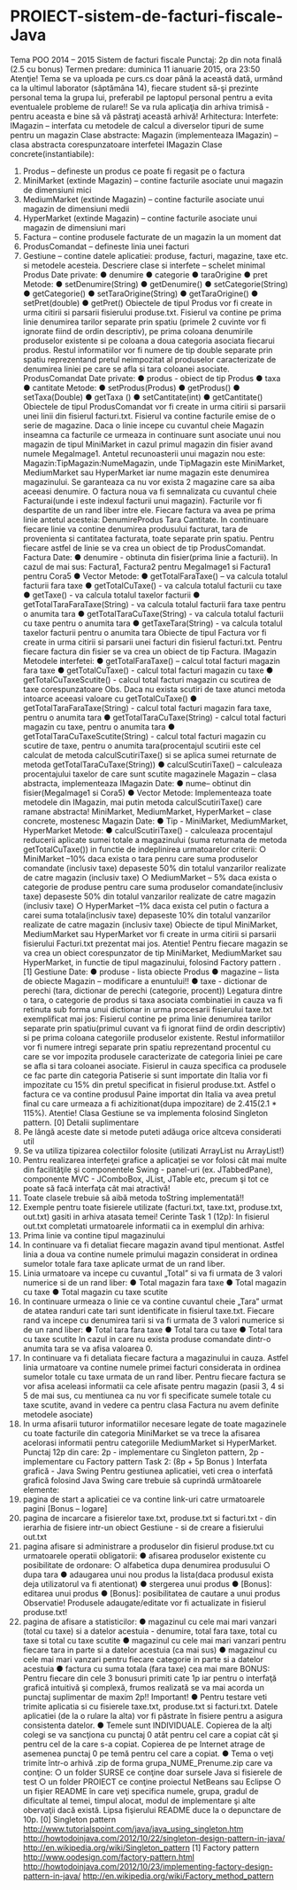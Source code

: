 # PROIECT-sistem-de-facturi-fiscale-Java

Tema POO 2014 – 2015
Sistem de facturi fiscale
Punctaj: 2p din nota finală (2.5 cu bonus)
Termen predare: duminica 11 ianuarie 2015, ora 23:50
Atenţie! Tema se va uploada pe curs.cs doar până la această dată, urmând ca la ultimul laborator (săptămâna 14), fiecare student să-şi prezinte personal tema la grupa lui, preferabil pe laptopul personal pentru a evita eventualele probleme de rulare!!
Se va rula aplicaţia din arhiva trimisă - pentru aceasta e bine să vă păstraţi această arhivă!
Arhitectura:
Interfete:
IMagazin – interfata cu metodele de calcul a diverselor tipuri de sume pentru un magazin
Clase abstracte:
Magazin (implementeaza IMagazin) – clasa abstracta corespunzatoare interfetei IMagazin
Clase concrete(instantiabile):
1. Produs – defineste un produs ce poate fi regasit pe o factura
2. MiniMarket (extinde Magazin) – contine facturile asociate unui magazin de dimensiuni mici
3. MediumMarket (extinde Magazin) – contine facturile asociate unui magazin de dimensiuni medii
4. HyperMarket (extinde Magazin) – contine facturile asociate unui magazin de dimensiuni mari
5. Factura – contine produsele facturate de un magazin la un moment dat
6. ProdusComandat – defineste linia unei facturi
7. Gestiune – contine datele aplicatiei: produse, facturi, magazine, taxe etc. si metodele acesteia.
Descriere clase si interfete – schelet minimal
Produs
Date private:
● denumire
● categorie
● taraOrigine
● pret
Metode:
● setDenumire(String)
● getDenumire()
● setCategorie(String)
● getCategorie()
● setTaraOrigine(String)
● getTaraOrigine()
● setPret(double)
● getPret()
Obiectele de tipul Produs vor fi create in urma citirii si parsarii fisierului produse.txt.
Fisierul va contine pe prima linie denumirea tarilor separate prin spatiu (primele 2 cuvinte vor fi ignorate fiind de ordin descriptiv), pe prima coloana denumirile produselor existente si pe coloana a doua categoria asociata fiecarui produs. Restul informatiilor vor fi numere de tip double separate prin spatiu reprezentand pretul neimpozitat al produselor caracterizate de denumirea liniei pe care se afla si tara coloanei asociate.
ProdusComandat
Date private:
● produs - obiect de tip Produs
● taxa
● cantitate
Metode:
● setProdus(Produs)
● getProdus()
● setTaxa(Double)
● getTaxa ()
● setCantitate(int)
● getCantitate()
Obiectele de tipul ProdusComandat vor fi create in urma citirii si parsarii unei linii din fisierul facturi.txt.
Fisierul va contine facturile emise de o serie de magazine.
Daca o linie incepe cu cuvantul cheie Magazin inseamna ca facturile ce urmeaza in continuare sunt asociate unui nou magazin de tipul MiniMarket in cazul primul magazin din fisier avand numele MegaImage1. Antetul recunoasterii unui magazin nou este: Magazin:TipMagazin:NumeMagazin, unde TipMagazin este MiniMarket, MediumMarket sau HyperMarket iar nume magazin este denumirea magazinului. Se garanteaza ca nu vor exista 2 magazine care sa aiba aceeasi denumire.
O factura noua va fi semnalizata cu cuvantul cheie Facturai(unde i este indexul facturii unui magazin). Facturile vor fi despartite de un rand liber intre ele. Fiecare factura va avea pe prima linie antetul acesteia: DenumireProdus Tara Cantitate. In continuare fiecare linie va contine denumirea produsului facturat, tara de provenienta si cantitatea facturata, toate separate prin spatiu. Pentru fiecare astfel de linie se va crea un obiect de tip ProdusComandat.
Factura
Date:
● denumire - obtinuta din fisier(prima linie a facturii). In cazul de mai sus: Factura1, Factura2 pentru MegaImage1 si Factura1 pentru Cora5
● Vector<ProdusComandat>
Metode:
● getTotalFaraTaxe() – va calcula totalul facturii fara taxe
● getTotalCuTaxe() - va calcula totalul facturii cu taxe
● getTaxe() - va calcula totalul taxelor facturii
● getTotalTaraFaraTaxe(String) - va calcula totalul facturii fara taxe pentru o anumita tara
● getTotalTaraCuTaxe(String) - va calcula totalul facturii cu taxe pentru o anumita tara
● getTaxeTara(String) - va calcula totalul taxelor facturii pentru o anumita tara
Obiecte de tipul Factura vor fi create in urma citirii si parsarii unei facturi din fisierul facturi.txt. Pentru fiecare factura din fisier se va crea un obiect de tip Factura.
IMagazin
Metodele interfetei:
● getTotalFaraTaxe() – calcul total facturi magazin fara taxe
● getTotalCuTaxe() - calcul total facturi magazin cu taxe
● getTotalCuTaxeScutite() - calcul total facturi magazin cu scutirea de taxe corespunzatoare
Obs. Daca nu exista scutiri de taxe atunci metoda intoarce aceeasi valoare cu getTotalCuTaxe()
● getTotalTaraFaraTaxe(String) - calcul total facturi magazin fara taxe, pentru o anumita tara
● getTotalTaraCuTaxe(String) - calcul total facturi magazin cu taxe, pentru o anumita tara
● getTotalTaraCuTaxeScutite(String) - calcul total facturi magazin cu scutire de taxe, pentru o anumita tara(procentajul scutirii este cel calculat de metoda calculScutiriTaxe() si se aplica sumei returnate de metoda getTotalTaraCuTaxe(String))
● calculScutiriTaxe() – calculeaza procentajului taxelor de care sunt scutite magazinele
Magazin – clasa abstracta, implementeaza IMagazin
Date:
● nume– obtinut din fisier(MegaImage1 si Cora5)
● Vector<Factura>
Metode: Implementeaza toate metodele din IMagazin, mai putin metoda calculScutiriTaxe() care ramane abstracta!
MiniMarket, MediumMarket, HyperMarket – clase concrete, mostenesc Magazin
Date:
● Tip - MiniMarket, MediumMarket, HyperMarket
Metode:
● calculScutiriTaxe() - calculeaza procentajul reducerii aplicate sumei totale a magazinului (suma returnata de metoda getTotalCuTaxe()) in functie de indeplinirea urmatoarelor criterii:
○ MiniMarket –10% daca exista o tara penru care suma produselor comandate (inclusiv taxe) depaseste 50% din totalul vanzarilor realizate de catre magazin (inclusiv taxe)
○ MediumMarket – 5% daca exista o categorie de produse pentru care suma produselor comandate(inclusiv taxe) depaseste 50% din totalul vanzarilor realizate de catre magazin (inclusiv taxe)
○ HyperMarket –1% daca exista cel putin o factura a carei suma totala(inclusiv taxe) depaseste 10% din totalul vanzarilor realizate de catre magazin (inclusiv taxe)
Obiecte de tipul MiniMarket, MediumMarket sau HyperMarket vor fi create in urma citirii si parsarii fisierului Facturi.txt prezentat mai jos.
Atentie! Pentru fiecare magazin se va crea un obiect corespunzator de tip MiniMarket, MediumMarket sau HyperMarket, in functie de tipul magazinului, folosind Factory pattern . [1]
Gestiune
Date:
● produse - lista obiecte Produs
● magazine – lista de obiecte Magazin – modificare a enuntului!!
● taxe - dictionar de perechi (tara, dictionar de perechi (categorie, procent))
Legatura dintre o tara, o categorie de produs si taxa asociata combinatiei in cauza va fi retinuta sub forma unui dictionar in urma procesarii fisierului taxe.txt exemplificat mai jos:
Fisierul contine pe prima linie denumirea tarilor separate prin spatiu(primul cuvant va fi ignorat fiind de ordin descriptiv) si pe prima coloana categoriile produselor existente. Restul informatiilor vor fi numere intregi separate prin spatiu reprezentand procentul cu care se vor impozita produsele caracterizate de categoria liniei pe care se afla si tara coloanei asociate.
Fisierul in cauza specifica ca produsele ce fac parte din categoria Patiserie si sunt importate din Italia vor fi impozitate cu 15% din pretul specificat in fisierul produse.txt. Astfel o factura ce va contine produsul Paine importat din Italia va avea pretul final cu care urmeaza a fi achizitionat(dupa impozitare) de 2.415(2.1 * 115%).
Atentie! Clasa Gestiune se va implementa folosind Singleton pattern. [0]
Detalii suplimentare
1. Pe lângă aceste date si metode puteti adăuga orice altceva considerati util
2. Se va utiliza tipizarea colectiilor folosite (utilizati ArrayList<Produs> nu ArrayList!)
3. Pentru realizarea interfeţei grafice a aplicaţiei se vor folosi cât mai multe din facilităţile şi componentele Swing - panel-uri (ex. JTabbedPane), componente MVC - JComboBox, JList, JTable etc, precum şi tot ce poate să facă interfaţa cât mai atractivă!
4. Toate clasele trebuie să aibă metoda toString implementată!!
5. Exemple pentru toate fisierele utilizate (facturi.txt, taxe.txt, produse.txt, out.txt) gasiti in arhiva atasata temei!
Cerinte
Task 1 (12p): In fisierul out.txt completati urmatoarele informatii ca in exemplul din arhiva:
1. Prima linie va contine tipul magazinului
2. In continuare va fi detaliat fiecare magazin avand tipul mentionat. Astfel linia a doua va contine numele primului magazin considerat in ordinea sumelor totale fara taxe aplicate urmat de un rand liber.
3. Linia urmatoare va incepe cu cuvantul „Total” si va fi urmata de 3 valori numerice si de un rand liber:
● Total magazin fara taxe
● Total magazin cu taxe
● Total magazin cu taxe scutite
4. In continuare urmeaza o linie ce va contine cuvantul cheie „Tara” urmat de atatea randuri cate tari sunt identificate in fisierul taxe.txt. Fiecare rand va incepe cu denumirea tarii si va fi urmata de 3 valori numerice si de un rand liber:
● Total tara fara taxe
● Total tara cu taxe
● Total tara cu taxe scutite
In cazul in care nu exista produse comandate dintr-o anumita tara se va afisa valoarea 0.
5. In continuare va fi detaliata fiecare factura a magazinului in cauza. Astfel linia urmatoare va contine numele primei facturi considerata in ordinea sumelor totale cu taxe urmata de un rand liber. Pentru fiecare factura se vor afisa aceleasi informatii ca cele afisate pentru magazin (pasii 3, 4 si 5 de mai sus, cu mentiunea ca nu vor fi specificate sumele totale cu taxe scutite, avand in vedere ca pentru clasa Factura nu avem definite metodele asociate)
6. In urma afisarii tuturor informatiilor necesare legate de toate magazinele cu toate facturile din categoria MiniMarket se va trece la afisarea acelorasi informatii pentru categoriile MediumMarket si HyperMarket.
Punctaj 12p din care: 2p - implementare cu Singleton pattern, 2p - implementare cu Factory pattern
Task 2: (8p + 5p Bonus ) Interfata grafică - Java Swing
Pentru gestiunea aplicatiei, veti crea o interfată grafică folosind Java Swing care trebuie să cuprindă următoarele elemente:
1. pagina de start a aplicatiei ce va contine link-uri catre urmatoarele pagini [Bonus – logare]
2. pagina de incarcare a fisierelor taxe.txt, produse.txt si facturi.txt - din ierarhia de fisiere intr-un obiect Gestiune - si de creare a fisierului out.txt
3. pagina afisare si administrare a produselor din fisierul produse.txt cu urmatoarele operatii obligatorii:
● afisarea produselor existente cu posibilitate de ordonare:
○ alfabetica dupa denumirea produsului
○ dupa tara
● adaugarea unui nou produs la lista(daca produsul exista deja utilizatorul va fi atentionat)
● stergerea unui produs
● [Bonus]: editarea unui produs
● [Bonus]: posibilitatea de cautare a unui produs
Observatie! Produsele adaugate/editate vor fi actualizate in fisierul produse.txt!
4. pagina de afisare a statisticilor:
● magazinul cu cele mai mari vanzari (total cu taxe) si a datelor acestuia - denumire, total fara taxe, total cu taxe si total cu taxe scutite
● magazinul cu cele mai mari vanzari pentru fiecare tara in parte si a datelor acestuia (ca mai sus)
● magazinul cu cele mai mari vanzari pentru fiecare categorie in parte si a datelor acestuia
● factura cu suma totala (fara taxe) cea mai mare
BONUS: Pentru fiecare din cele 3 bonusuri primiti cate 1p iar pentru o interfaţă grafică intuitivă şi complexă, frumos realizată se va mai acorda un punctaj suplimentar de maxim 2p!!
Important!
● Pentru testare veti trimite aplicatia si cu fisierele taxe.txt, produse.txt si facturi.txt. Datele aplicatiei (de la o rulare la alta) vor fi păstrate în fisiere pentru a asigura consistenta datelor.
● Temele sunt INDIVIDUALE. Copierea de la alţi colegi se va sancţiona cu punctaj 0 atât pentru cel care a copiat cât şi pentru cel de la care s-a copiat. Copierea de pe Internet atrage de asemenea punctaj 0 pe temă pentru cel care a copiat.
● Tema o veţi trimite într-o arhivă .zip de forma grupa_NUME_Prenume.zip care va conţine:
○ un folder SURSE ce conţine doar sursele Java si fisierele de test
○ un folder PROIECT ce conţine proiectul NetBeans sau Eclipse
○ un fişier README în care veţi specifica numele, grupa, gradul de dificultate al temei, timpul alocat, modul de implementare şi alte obervaţii dacă există. Lipsa fişierului README duce la o depunctare de 10p.
[0] Singleton pattern
http://www.tutorialspoint.com/java/java_using_singleton.htm
http://howtodoinjava.com/2012/10/22/singleton-design-pattern-in-java/
http://en.wikipedia.org/wiki/Singleton_pattern
[1] Factory pattern
http://www.oodesign.com/factory-pattern.html
http://howtodoinjava.com/2012/10/23/implementing-factory-design-pattern-in-java/
http://en.wikipedia.org/wiki/Factory_method_pattern
